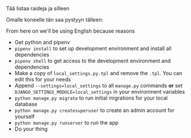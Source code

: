 Tää listaa raideja ja silleen

Omalle koneelle tän saa pystyyn tälleen:

From here on we'll be using English because reasons

- Get python and pipenv
- `pipenv install` to set up development environment and install all dependencies
- `pipenv shell` to get access to the development environment and dependencies
- Make a copy of `local_settings.py.tpl` and remove the `.tpl`. You can edit this for your needs
- Append `--settings=local_settings` to all `manage.py` commands **or** set `DJANGO_SETTINGS_MODULE=local_settings` in your environment variables
- `python manage.py migrate` to run initial migrations for your local database
- `python manage.py createsuperuser` to create an admin account for yourself
- `python manage.py runserver` to run the app
- Do your thing
